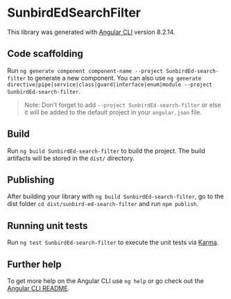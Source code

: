 # SunbirdEdSearchFilter

This library was generated with [Angular CLI](https://github.com/angular/angular-cli) version 8.2.14.

## Code scaffolding

Run `ng generate component component-name --project SunbirdEd-search-filter` to generate a new component. You can also
use `ng generate directive|pipe|service|class|guard|interface|enum|module --project SunbirdEd-search-filter`.
> Note: Don't forget to add `--project SunbirdEd-search-filter` or else it will be added to the default project in your `angular.json` file.

## Build

Run `ng build SunbirdEd-search-filter` to build the project. The build artifacts will be stored in the `dist/`
directory.

## Publishing

After building your library with `ng build SunbirdEd-search-filter`, go to the dist
folder `cd dist/sunbird-ed-search-filter` and run `npm publish`.

## Running unit tests

Run `ng test SunbirdEd-search-filter` to execute the unit tests via [Karma](https://karma-runner.github.io).

## Further help

To get more help on the Angular CLI use `ng help` or go check out
the [Angular CLI README](https://github.com/angular/angular-cli/blob/master/README.md).
